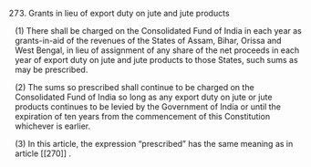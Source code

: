 273. Grants in lieu of export duty on jute and jute products

(1) There shall be charged on the Consolidated Fund of India in each year as grants-in-aid of the revenues of the States of Assam, Bihar, Orissa and West Bengal, in lieu of assignment of any share of the net proceeds in each year of export duty on jute and jute products to those States, such sums as may be prescribed.

(2) The sums so prescribed shall continue to be charged on the Consolidated Fund of India so long as any export duty on jute or jute products continues to be levied by the Government of India or until the expiration of ten years from the commencement of this Constitution whichever is earlier.

(3) In this article, the expression “prescribed” has the same meaning as in article [[270]] .

